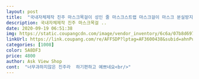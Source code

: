 ```yaml
---
layout: post 
title:  "국내자체제작 진주 마스크목걸이 성인 줄 마스크스트랩 마스크걸이 마스크 분실방지 안경줄" 
description: 국내자체제작 진주 마스크목걸 ..
date: 2020-09-19 06:51:38 
img: https://static.coupangcdn.com/image/vendor_inventory/6c6a/07b8d69710cd80886b2c049f47b568dd0e476186b9eb3628f411efa41d1c.jpg 
linkUrl: https://link.coupang.com/re/AFFSDP?lptag=AF3600438&subid=ahnPublicAsk&pageKey=2057940308&itemId=3497856651&vendorItemId=71484056745&traceid=V0-113-50e29934a22be873 
categories: [1008] 
color: 5A8DF3 
price: 4800 
author: Ask View Shop 
cont:  "너무과하지않은 진주라  하기편하고 예쁘네요<br/>" 
---
```

